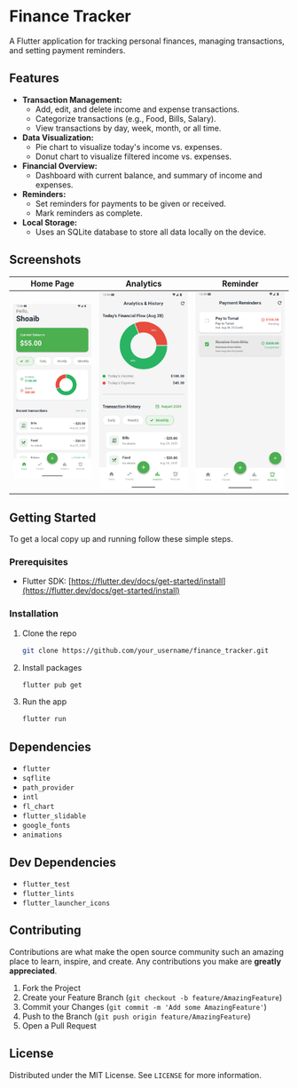 # Finance Tracker

A Flutter application for tracking personal finances, managing transactions, and setting payment reminders.

## Features

- **Transaction Management:**
  - Add, edit, and delete income and expense transactions.
  - Categorize transactions (e.g., Food, Bills, Salary).
  - View transactions by day, week, month, or all time.
- **Data Visualization:**
  - Pie chart to visualize today's income vs. expenses.
  - Donut chart to visualize filtered income vs. expenses.
- **Financial Overview:**
  - Dashboard with current balance, and summary of income and expenses.
- **Reminders:**
  - Set reminders for payments to be given or received.
  - Mark reminders as complete.
- **Local Storage:**
  - Uses an SQLite database to store all data locally on the device.

## Screenshots

| Home Page | Analytics | Reminder |
| :---: | :---: | :---: |
| ![Screenshot 1](screenshot/Screenshot_1.png) | ![Screenshot 2](screenshot/Screenshot_2.png) | ![Screenshot 3](screenshot/Screenshot_3.png) |

## Getting Started

To get a local copy up and running follow these simple steps.

### Prerequisites

- Flutter SDK: [https://flutter.dev/docs/get-started/install](https://flutter.dev/docs/get-started/install)

### Installation

1. Clone the repo
   ```sh
   git clone https://github.com/your_username/finance_tracker.git
   ```
2. Install packages
   ```sh
   flutter pub get
   ```
3. Run the app
   ```sh
   flutter run
   ```

## Dependencies

- `flutter`
- `sqflite`
- `path_provider`
- `intl`
- `fl_chart`
- `flutter_slidable`
- `google_fonts`
- `animations`

## Dev Dependencies

- `flutter_test`
- `flutter_lints`
- `flutter_launcher_icons`

## Contributing

Contributions are what make the open source community such an amazing place to learn, inspire, and create. Any contributions you make are **greatly appreciated**.

1. Fork the Project
2. Create your Feature Branch (`git checkout -b feature/AmazingFeature`)
3. Commit your Changes (`git commit -m 'Add some AmazingFeature'`)
4. Push to the Branch (`git push origin feature/AmazingFeature`)
5. Open a Pull Request

## License

Distributed under the MIT License. See `LICENSE` for more information.